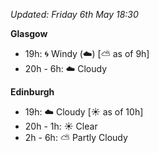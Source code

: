 *Updated: Friday 6th May 18:30*

**Glasgow**

* 19h: :cyclone: Windy (:cloud:) [:partly_sunny: as of 9h]
* 20h - 6h: :cloud: Cloudy

**Edinburgh**

* 19h: :cloud: Cloudy [:sunny: as of 10h]
* 20h - 1h: :sunny: Clear
* 2h - 6h: :partly_sunny: Partly Cloudy
